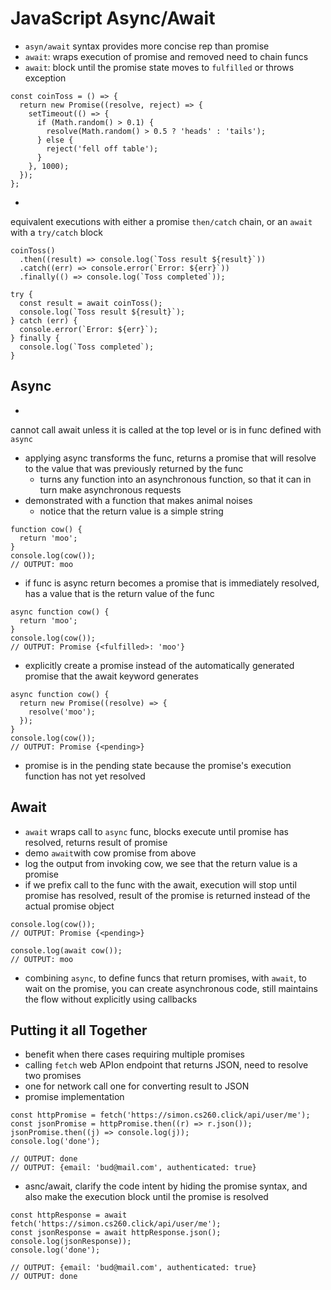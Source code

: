 # JavaScript Async/Await
- `asyn/await` syntax provides more concise rep than promise
- `await`: wraps execution of promise and removed need to chain funcs
- `await`: block until the promise state moves to `fulfilled` or throws exception
```
const coinToss = () => {
  return new Promise((resolve, reject) => {
    setTimeout(() => {
      if (Math.random() > 0.1) {
        resolve(Math.random() > 0.5 ? 'heads' : 'tails');
      } else {
        reject('fell off table');
      }
    }, 1000);
  });
};
```
- 
equivalent executions with either a promise `then/catch` chain, or an `await` with a `try/catch` block
```
coinToss()
  .then((result) => console.log(`Toss result ${result}`))
  .catch((err) => console.error(`Error: ${err}`))
  .finally(() => console.log(`Toss completed`));
```
```
try {
  const result = await coinToss();
  console.log(`Toss result ${result}`);
} catch (err) {
  console.error(`Error: ${err}`);
} finally {
  console.log(`Toss completed`);
}
```

## Async
- 
cannot call await unless it is called at the top level or is in func defined with `async`
- applying async transforms the func, returns a promise that will resolve to the value that was previously returned by the func
    - turns any function into an asynchronous function, so that it can in turn make asynchronous requests
- demonstrated with a function that makes animal noises
    - notice that the return value is a simple string
```
function cow() {
  return 'moo';
}
console.log(cow());
// OUTPUT: moo
```
- if func is async return becomes a promise that is immediately resolved, has a value that is the return value of the func
```
async function cow() {
  return 'moo';
}
console.log(cow());
// OUTPUT: Promise {<fulfilled>: 'moo'}
```
- explicitly create a promise instead of the automatically generated promise that the await keyword generates
```
async function cow() {
  return new Promise((resolve) => {
    resolve('moo');
  });
}
console.log(cow());
// OUTPUT: Promise {<pending>}
```
- promise is in the pending state because the promise's execution function has not yet resolved

## Await
- `await` wraps call to `async` func, blocks execute until promise has resolved, returns result of promise
- demo `await`with cow promise from above
- log the output from invoking cow, we see that the return value is a promise
- if we prefix call to the func with the await, execution will stop until promise has resolved, result of the promise is returned instead of the actual promise object
```
console.log(cow());
// OUTPUT: Promise {<pending>}

console.log(await cow());
// OUTPUT: moo
```
- combining `async`, to define funcs that return promises, with `await`, to wait on the promise, you can create asynchronous code, still maintains the flow without explicitly using callbacks

## Putting it all Together
- benefit when there cases requiring multiple promises
- calling `fetch` web APIon endpoint that returns JSON, need to resolve two promises
- one for network call one for converting result to JSON
- promise implementation
```
const httpPromise = fetch('https://simon.cs260.click/api/user/me');
const jsonPromise = httpPromise.then((r) => r.json());
jsonPromise.then((j) => console.log(j));
console.log('done');

// OUTPUT: done
// OUTPUT: {email: 'bud@mail.com', authenticated: true}
```
- asnc/await, clarify the code intent by hiding the promise syntax, and also make the execution block until the promise is resolved
```
const httpResponse = await fetch('https://simon.cs260.click/api/user/me');
const jsonResponse = await httpResponse.json();
console.log(jsonResponse));
console.log('done');

// OUTPUT: {email: 'bud@mail.com', authenticated: true}
// OUTPUT: done
```